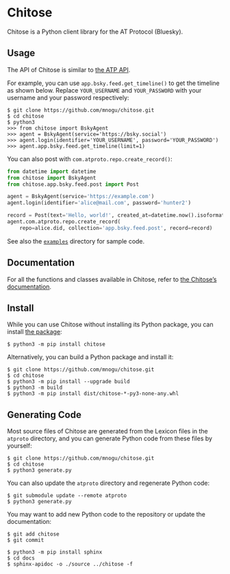# Chitose

Chitose is a Python client library for the AT Protocol (Bluesky).

## Usage

The API of Chitose is similar to [the ATP API](https://github.com/bluesky-social/atproto/tree/main/packages/api#advanced-api-calls).

For example, you can use `app.bsky.feed.get_timeline()` to get the timeline as shown below. Replace `YOUR_USERNAME` and `YOUR_PASSWORD` with your username and your password respectively:
```
$ git clone https://github.com/mnogu/chitose.git
$ cd chitose
$ python3
>>> from chitose import BskyAgent
>>> agent = BskyAgent(service='https://bsky.social')
>>> agent.login(identifier='YOUR_USERNAME', password='YOUR_PASSWORD')
>>> agent.app.bsky.feed.get_timeline(limit=1)
```

You can also post with `com.atproto.repo.create_record()`:
```python
from datetime import datetime
from chitose import BskyAgent
from chitose.app.bsky.feed.post import Post

agent = BskyAgent(service='https://example.com')
agent.login(identifier='alice@mail.com', password='hunter2')

record = Post(text='Hello, world!', created_at=datetime.now().isoformat())
agent.com.atproto.repo.create_record(
    repo=alice.did, collection='app.bsky.feed.post', record=record)
```

See also the [`examples`](https://github.com/mnogu/chitose/tree/main/examples) directory for sample code.

## Documentation

For all the functions and classes available in Chitose, refer to [the Chitose’s documentation](https://chitose.readthedocs.io/en/latest/).

## Install

While you can use Chitose without installing its Python package, you can install [the package](https://pypi.org/project/chitose/):
```
$ python3 -m pip install chitose
```

Alternatively, you can build a Python package and install it:
```
$ git clone https://github.com/mnogu/chitose.git
$ cd chitose
$ python3 -m pip install --upgrade build
$ python3 -m build
$ python3 -m pip install dist/chitose-*-py3-none-any.whl
```

## Generating Code

Most source files of Chitose are generated from the Lexicon files in the `atproto` directory, and you can generate Python code from these files by yourself:
```
$ git clone https://github.com/mnogu/chitose.git
$ cd chitose
$ python3 generate.py
```

You can also update the `atproto` directory and regenerate Python code:
```
$ git submodule update --remote atproto
$ python3 generate.py
```

You may want to add new Python code to the repository or update the documentation:
```
$ git add chitose
$ git commit
```
```
$ python3 -m pip install sphinx
$ cd docs
$ sphinx-apidoc -o ./source ../chitose -f
```
